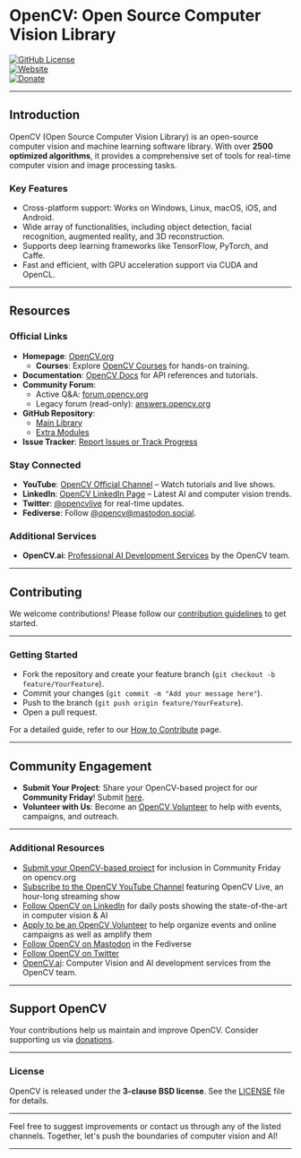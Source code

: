 
# OpenCV: Open Source Computer Vision Library  

[![GitHub License](https://img.shields.io/badge/license-BSD-blue.svg)](https://opensource.org/licenses/BSD-3-Clause)  
[![Website](https://img.shields.io/badge/Website-Visit%20OpenCV-blue)](https://opencv.org)  
[![Donate](https://img.shields.io/badge/Donate-Support%20OpenCV-blue)](https://opencv.org/support/)  



---

## Introduction  

OpenCV (Open Source Computer Vision Library) is an open-source computer vision and machine learning software library. With over **2500 optimized algorithms**, it provides a comprehensive set of tools for real-time computer vision and image processing tasks.  

### Key Features  

- Cross-platform support: Works on Windows, Linux, macOS, iOS, and Android.  
- Wide array of functionalities, including object detection, facial recognition, augmented reality, and 3D reconstruction.  
- Supports deep learning frameworks like TensorFlow, PyTorch, and Caffe.  
- Fast and efficient, with GPU acceleration support via CUDA and OpenCL.  

---


## Resources  

### Official Links  

- **Homepage**: [OpenCV.org](https://opencv.org)  
  - **Courses**: Explore [OpenCV Courses](https://opencv.org/courses) for hands-on training.  
- **Documentation**: [OpenCV Docs](https://docs.opencv.org/4.x/) for API references and tutorials.  
- **Community Forum**:  
  - Active Q&A: [forum.opencv.org](https://forum.opencv.org)  
  - Legacy forum (read-only): [answers.opencv.org](http://answers.opencv.org)  
- **GitHub Repository**:  
  - [Main Library](https://github.com/opencv/opencv)  
  - [Extra Modules](https://github.com/opencv/opencv_contrib)  
- **Issue Tracker**: [Report Issues or Track Progress](https://github.com/opencv/opencv/issues)  

### Stay Connected  

- **YouTube**: [OpenCV Official Channel](http://youtube.com/@opencvofficial) – Watch tutorials and live shows.  
- **LinkedIn**: [OpenCV LinkedIn Page](http://linkedin.com/company/opencv) – Latest AI and computer vision trends.  
- **Twitter**: [@opencvlive](https://twitter.com/opencvlive) for real-time updates.  
- **Fediverse**: Follow [@opencv@mastodon.social](http://mastodon.social/@opencv).  

### Additional Services  

- **OpenCV.ai**: [Professional AI Development Services](https://opencv.ai) by the OpenCV team.  

---

## Contributing  

We welcome contributions! Please follow our [contribution guidelines](https://github.com/opencv/opencv/wiki/How_to_contribute) to get started.  

---

### Getting Started  

- Fork the repository and create your feature branch (`git checkout -b feature/YourFeature`).  
- Commit your changes (`git commit -m "Add your message here"`).  
- Push to the branch (`git push origin feature/YourFeature`).  
- Open a pull request.  

For a detailed guide, refer to our [How to Contribute](https://github.com/opencv/opencv/wiki/How_to_contribute) page.  

---

## Community Engagement  

- **Submit Your Project**: Share your OpenCV-based project for our **Community Friday**! Submit [here](https://form.jotform.com/233105358823151).  
- **Volunteer with Us**: Become an [OpenCV Volunteer](https://form.jotform.com/232745316792159) to help with events, campaigns, and outreach.  

---

### Additional Resources

* [Submit your OpenCV-based project](https://form.jotform.com/233105358823151) for inclusion in Community Friday on opencv.org
* [Subscribe to the OpenCV YouTube Channel](http://youtube.com/@opencvofficial) featuring OpenCV Live, an hour-long streaming show
* [Follow OpenCV on LinkedIn](http://linkedin.com/company/opencv/) for daily posts showing the state-of-the-art in computer vision & AI
* [Apply to be an OpenCV Volunteer](https://form.jotform.com/232745316792159) to help organize events and online campaigns as well as amplify them
* [Follow OpenCV on Mastodon](http://mastodon.social/@opencv) in the Fediverse
* [Follow OpenCV on Twitter](https://twitter.com/opencvlive)
* [OpenCV.ai](https://opencv.ai): Computer Vision and AI development services from the OpenCV team.

---

## Support OpenCV  

Your contributions help us maintain and improve OpenCV. Consider supporting us via [donations](https://opencv.org/support/).  

---

### License  

OpenCV is released under the **3-clause BSD license**. See the [LICENSE](https://github.com/opencv/opencv/blob/master/LICENSE) file for details.  

---

Feel free to suggest improvements or contact us through any of the listed channels. Together, let's push the boundaries of computer vision and AI!  

---
